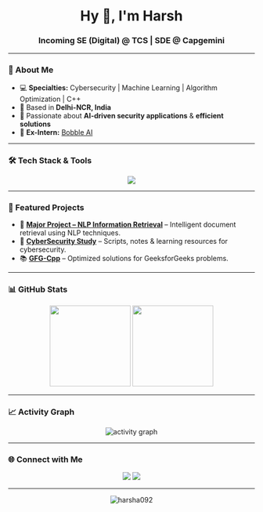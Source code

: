 <h1 align="center">Hy 👋, I'm Harsh</h1>
<h3 align="center">Incoming SE (Digital) @ TCS | SDE @ Capgemini</h3>

---

### 🚀 About Me
- 💻 **Specialties:** Cybersecurity | Machine Learning | Algorithm Optimization | C++
- 📍 Based in **Delhi-NCR, India**
- 🎯 Passionate about **AI-driven security applications** & **efficient solutions**
- 🏢 **Ex-Intern:** [Bobble AI](https://bobble.ai/)

---

### 🛠️ Tech Stack & Tools
<p align="center">
  <img src="https://skillicons.dev/icons?i=cpp,python,tensorflow,linux,java,javascript,mysql" />
</p>

---

### 📌 Featured Projects
- 📄 **[Major Project – NLP Information Retrieval](https://github.com/harsha092/Major-Project--NLP-Information-Retrieval-based)** – Intelligent document retrieval using NLP techniques.
- 🔐 **[CyberSecurity Study](https://github.com/harsha092/CyberSecurity_study)** – Scripts, notes & learning resources for cybersecurity.
- 📚 **[GFG-Cpp](https://github.com/harsha092/GFG-Cpp)** – Optimized solutions for GeeksforGeeks problems.

---

### 📊 GitHub Stats
<p align="center">
  <img src="https://github-readme-stats.vercel.app/api?username=harsha092&show_icons=true&theme=tokyonight" height="165"/>
  <img src="https://github-readme-streak-stats.herokuapp.com/?user=harsha092&theme=tokyonight" height="165"/>
</p>

---

### 📈 Activity Graph
<p align="center">
  <img src="https://github-readme-activity-graph.vercel.app/graph?username=harsha092&theme=tokyo-night" alt="activity graph"/>
</p>

---

### 🌐 Connect with Me
<p align="center">
  <a href="https://www.linkedin.com/in/harsh-raj-31044a1a0/"><img src="https://img.shields.io/badge/LinkedIn-%230A66C2.svg?&style=for-the-badge&logo=linkedin&logoColor=white"/></a>
  <a href="mailto:harshrajit092@gmail.com"><img src="https://img.shields.io/badge/Email-D14836?style=for-the-badge&logo=gmail&logoColor=white"/></a>
</p>

---

<p align="center">
  <img src="https://komarev.com/ghpvc/?username=harsha092&label=Profile%20views&color=0e75b6&style=flat" alt="harsha092" />
</p>
